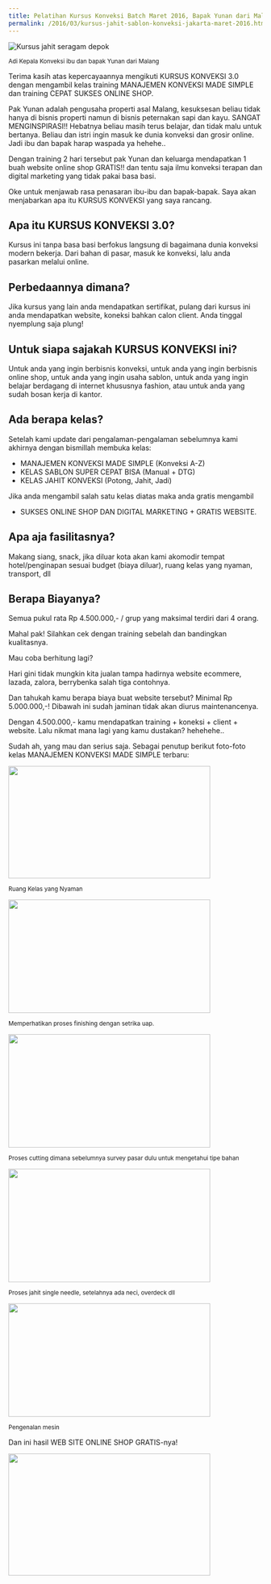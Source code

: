 ```yaml
---
title: Pelatihan Kursus Konveksi Batch Maret 2016, Bapak Yunan dari Malang dan Keluarga
permalink: /2016/03/kursus-jahit-sablon-konveksi-jakarta-maret-2016.html
---
```

![Kursus jahit seragam depok](https://1.bp.blogspot.com/-sHOtkAGQ-L8/VufKH3zN_-I/AAAAAAAACAQ/86YxQNSJ8b0MzHuyOHOJeQx9XX5EBtimg/s640/training-manajemen-konveksi.jpg)

<small>Adi Kepala Konveksi ibu dan bapak Yunan dari Malang</small>

Terima kasih atas kepercayaannya mengikuti KURSUS KONVEKSI 3.0 dengan mengambil kelas training MANAJEMEN KONVEKSI MADE SIMPLE dan training CEPAT SUKSES ONLINE SHOP.

Pak Yunan adalah pengusaha properti asal Malang, kesuksesan beliau tidak hanya di bisnis properti namun di bisnis peternakan sapi dan kayu. SANGAT MENGINSPIRASI!! Hebatnya beliau masih terus belajar, dan tidak malu untuk bertanya. Beliau dan istri ingin masuk ke dunia konveksi dan grosir online. Jadi ibu dan bapak harap waspada ya hehehe..

Dengan training 2 hari tersebut pak Yunan dan keluarga mendapatkan 1 buah website online shop GRATIS!! dan tentu saja ilmu konveksi terapan dan digital marketing yang tidak pakai basa basi.

Oke untuk menjawab rasa penasaran ibu-ibu dan bapak-bapak. Saya akan menjabarkan apa itu KURSUS KONVEKSI yang saya rancang.

## Apa itu KURSUS KONVEKSI 3.0?
Kursus ini tanpa basa basi berfokus langsung di bagaimana dunia konveksi modern bekerja. Dari bahan di pasar, masuk ke konveksi, lalu anda pasarkan melalui online.

## Perbedaannya dimana?
Jika kursus yang lain anda mendapatkan sertifikat, pulang dari kursus ini anda mendapatkan website, koneksi bahkan calon client. Anda tinggal nyemplung saja plung!

## Untuk siapa sajakah KURSUS KONVEKSI ini?
Untuk anda yang ingin berbisnis konveksi, untuk anda yang ingin berbisnis online shop, untuk anda yang ingin usaha sablon, untuk anda yang ingin belajar berdagang di internet khususnya fashion, atau untuk anda yang sudah bosan kerja di kantor.

## Ada berapa kelas?
Setelah kami update dari pengalaman-pengalaman sebelumnya kami akhirnya dengan bismillah membuka kelas:
- MANAJEMEN KONVEKSI MADE SIMPLE (Konveksi A-Z)
- KELAS SABLON SUPER CEPAT BISA (Manual + DTG)
- KELAS JAHIT KONVEKSI (Potong, Jahit, Jadi)

Jika anda mengambil salah satu kelas diatas maka anda gratis mengambil
- SUKSES ONLINE SHOP DAN DIGITAL MARKETING + GRATIS WEBSITE.

## Apa aja fasilitasnya?
Makang siang, snack, jika diluar kota akan kami akomodir tempat hotel/penginapan sesuai budget (biaya diluar), ruang kelas yang nyaman, transport, dll

## Berapa Biayanya?
Semua pukul rata Rp 4.500.000,- / grup yang maksimal terdiri dari 4 orang.

Mahal pak!
Silahkan cek dengan training sebelah dan bandingkan kualitasnya.

Mau coba berhitung lagi?

Hari gini tidak mungkin kita jualan tampa hadirnya website ecommere, lazada, zalora, berrybenka salah tiga contohnya.

Dan tahukah kamu berapa biaya buat website tersebut? Minimal Rp 5.000.000,-! Dibawah ini sudah jaminan tidak akan diurus maintenancenya.

Dengan 4.500.000,- kamu mendapatkan training + koneksi + client + website. Lalu nikmat mana lagi yang kamu dustakan? hehehehe..

Sudah ah, yang mau dan serius saja. Sebagai penutup berikut foto-foto kelas MANAJEMEN KONVEKSI MADE SIMPLE terbaru:

<img border="0" height="223" src="https://2.bp.blogspot.com/-T5SGhdrlF-0/VufkCA0cklI/AAAAAAAACAw/7iI_vGqjGdkKlWzZmEbHrxm6CvtfMNK6w/s400/ruang-kursus-konveksi-yang-enak.jpg" width="400">

<small>Ruang Kelas yang Nyaman</small>

<img border="0" height="225" src="https://1.bp.blogspot.com/-6NZ9FRjKDBo/VufKG-bkg9I/AAAAAAAACAY/nf263-X9yygFAhP2ZhLZw6Z8baz2MW2dA/s400/kursus-jahit-konveksi-jakarta.jpg" width="400">

<small>Memperhatikan proses finishing dengan setrika uap.</small>

<img border="0" height="225" src="https://1.bp.blogspot.com/-IcWBVoV9byQ/VufKGwzqt6I/AAAAAAAACAU/tHGMs9m-ILYyurFjM6H9b4Op2adLOgVsA/s400/pelatihan-bisnis-online-shop.jpg" width="400">

<small>Proses cutting dimana sebelumnya survey pasar dulu untuk mengetahui tipe bahan</small>

<img border="0" height="225" src="https://2.bp.blogspot.com/-OkPb8U6DP_E/VufKGbkJa_I/AAAAAAAACAU/uK4KBFSTSxgfToqGUKAkxfDq_T5jbSZww/s400/pelatihan-konveksi-depok.jpg" width="400">

<small>Proses jahit single needle, setelahnya ada neci, overdeck dll</small>

<img border="0" height="225" src="https://2.bp.blogspot.com/-UM4GFd7r1NM/VufKHvgYbNI/AAAAAAAACAY/Gl9VyMEUgpQxLzqd8koOWTnnQCS8DKDIg/s400/pelatihan-konveksi-jakarta.jpg" width="400">

<small>Pengenalan mesin</small>

Dan ini hasil WEB SITE ONLINE SHOP GRATIS-nya!

<img border="0" height="242" src="https://3.bp.blogspot.com/-iPxxPWfgRqw/VufiFNoPiyI/AAAAAAAACAk/ar_Php7uNYkQbQtqhcA7YT-_uR8BzzBHQ/s400/gratis-bikin-website-online-shop.jpg" width="400">
